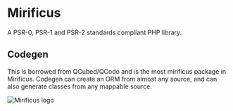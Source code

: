 # Mirificus

A PSR-0, PSR-1 and PSR-2 standards compliant PHP library.

## Codegen
This is borrowed from QCubed/QCodo and is the most mirificus package in Mirificus.
Codegen can create an ORM from almost any source, and can also generate classes from any mappable source.

![Mirificus logo](http://sensibleux.com/wp-content/uploads/2013/09/mirificus-300x40.png "Mirificus PHP Library")
